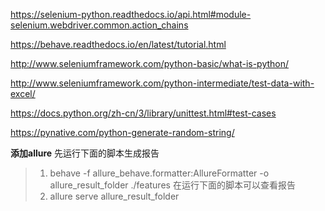 https://selenium-python.readthedocs.io/api.html#module-selenium.webdriver.common.action_chains

https://behave.readthedocs.io/en/latest/tutorial.html

http://www.seleniumframework.com/python-basic/what-is-python/

http://www.seleniumframework.com/python-intermediate/test-data-with-excel/

https://docs.python.org/zh-cn/3/library/unittest.html#test-cases

https://pynative.com/python-generate-random-string/

**添加allure**
先运行下面的脚本生成报告
>1. behave -f allure_behave.formatter:AllureFormatter -o allure_result_folder ./features
 在运行下面的脚本可以查看报告
>2. allure serve allure_result_folder
